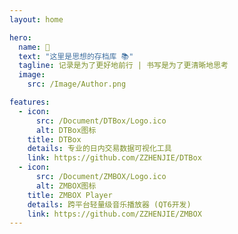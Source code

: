 ```yaml
---
layout: home

hero:
  name: 🎉
  text: "这里是思想的存档库 📚"
  tagline: 记录是为了更好地前行 | 书写是为了更清晰地思考
  image:
    src: /Image/Author.png

features:
  - icon:
      src: /Document/DTBox/Logo.ico
      alt: DTBox图标
    title: DTBox
    details: 专业的日内交易数据可视化工具
    link: https://github.com/ZZHENJIE/DTBox
  - icon:
      src: /Document/ZMBOX/Logo.ico
      alt: ZMBOX图标
    title: ZMBOX Player
    details: 跨平台轻量级音乐播放器 (QT6开发)
    link: https://github.com/ZZHENJIE/ZMBOX
---
```

